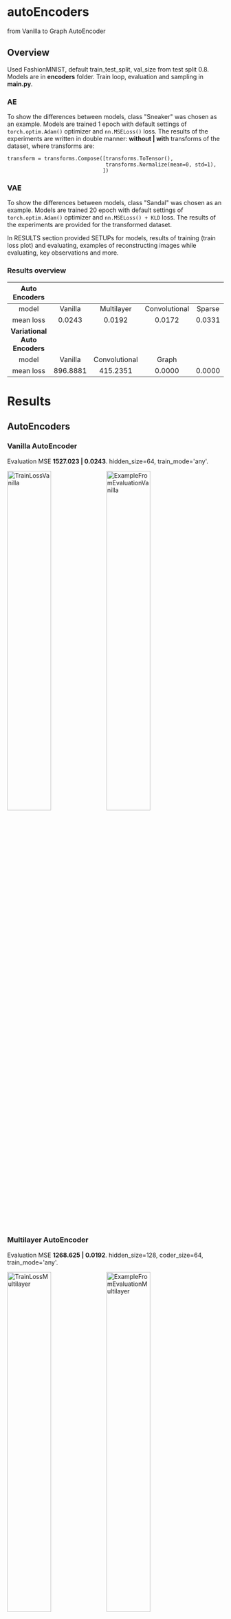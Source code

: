 # autoEncoders
from Vanilla to Graph AutoEncoder


## Overview
Used FashionMNIST, default train_test_split, val_size from test split 0.8. Models are in **encoders** folder. Train loop, evaluation and sampling in **main.py**. 
### AE
To show the differences between models, class "Sneaker" was chosen as an example. Models are trained 1 epoch with default settings of `torch.optim.Adam()` optimizer and `nn.MSELoss()` loss. The results of the experiments are written in double manner:
**without | with** transforms of the dataset, where transforms are: 
```
transform = transforms.Compose([transforms.ToTensor(),
                                transforms.Normalize(mean=0, std=1),
                               ])
```
### VAE
To show the differences between models, class "Sandal" was chosen as an example. Models are trained 20 epoch with default settings of `torch.optim.Adam()` optimizer and `nn.MSELoss() + KLD` loss. The results of the experiments are provided for the transformed dataset.

In RESULTS section provided SETUPs for models, results of training (train loss plot) and evaluating, examples of reconstructing images while evaluating, key observations and more. 

### Results overview 
|**Auto Encoders**||||||
|:---:    | :---:   |      :---:     |    :---:      |  :---: |      :---:    |
|model    | Vanilla |   Multilayer   | Convolutional | Sparse | **Denoising** |
|mean loss| 0.0243  |     0.0192     |     0.0172    | 0.0331 |   **0.0039**  |
|**Variational Auto Encoders**|
|model    | Vanilla | Convolutional |     Graph     |        |           |
|mean loss|896.8881 |    415.2351   |     0.0000    | 0.0000 |   0.0000  |

# Results
## AutoEncoders 
### Vanilla AutoEncoder 
Evaluation MSE **1527.023 | 0.0243**. hidden_size=64, train_mode='any'.
<p float="left">
  <img
    src="https://github.com/dorochka8/autoEncoders/assets/97133490/06ce8c3d-42de-43f3-a083-01d978c5f5bf"
    title="TrainLossVanilla"
    style="display: inline-block; margin: 0 auto; width: 45%"
    align="center" 
    height=45%
  >
  <img
    src="https://github.com/dorochka8/autoEncoders/assets/97133490/3653c514-93ff-4f0c-b87c-3ecb034379f9"
    title="ExampleFromEvaluationVanilla"
    style="display: inline-block; margin: 0 auto; width: 45%"
    align="center" 
    height=45%
  >
</p>

### Multilayer AutoEncoder 
Evaluation MSE **1268.625 | 0.0192**. hidden_size=128, coder_size=64, train_mode='any'.
<p float="left">
  <img
    src="https://github.com/dorochka8/autoEncoders/assets/97133490/e2f3298f-1c64-483f-ae7b-42cc8f33134d"
    title="TrainLossMultilayer"
    style="display: inline-block; margin: 0 auto; width: 45%"
    align="center" 
    height=45%
  >
  <img
    src="https://github.com/dorochka8/autoEncoders/assets/97133490/fbbe7117-1df2-4019-8d2d-5a1d8dba3e51"
    title="ExampleFromEvaluationMultilayer"
    style="display: inline-block; margin: 0 auto; width: 45%"
    align="center" 
    height=45%
  >
</p>

### Convolutional AutoEncoder 
It was made quite simple. Used only `nn.Conv2d`, and `nn.MaxPool2d` and `nn.Upsample` for encoder and decoder respectively. 
Evaluation MSE **1369.393 | 0.0172**. input_size=1, train_mode='any'.
<p float="left">
  <img
    src="https://github.com/dorochka8/autoEncoders/assets/97133490/449b5f0a-e2ec-468c-aca0-570139adc7d9"
    title="TrainLossConvolutional"
    style="display: inline-block; margin: 0 auto; width: 45%"
    align="center" 
    height=45%
  >
  <img
    src="https://github.com/dorochka8/autoEncoders/assets/97133490/193d96e9-4d25-4c71-8683-97546114ec8d"
    title="ExampleFromEvaluationConvolutional"
    style="display: inline-block; margin: 0 auto; width: 45%"
    align="center" 
    height=45%
  >
</p>

### Sparse AutoEncoder 
Evaluation MSE **1457.481 | 0.0331**. l1_coef=10e-5, hidden_size=64, train_mode='sparse'.
<p float="left">
  <img
    src="https://github.com/dorochka8/autoEncoders/assets/97133490/00d58c3d-af4d-4c96-ba71-4a1ae3fe2daf"
    title="TrainLossSparse"
    style="display: inline-block; margin: 0 auto; width: 45%"
    align="center" 
    height=45%
  >
  <img
    src="https://github.com/dorochka8/autoEncoders/assets/97133490/159b02c1-afa1-4ed8-9579-8010937fcc88"
    title="ExampleFromEvaluationSparse"
    style="display: inline-block; margin: 0 auto; width: 45%"
    align="center" 
    height=45%
  >
</p>

### Denoising AutoEncoder 
Evaluation **MSE 270.227 | 0.0039**. input_size=1, train_mode='any'.
<p float="left">
  <img
    src="https://github.com/dorochka8/autoEncoders/assets/97133490/61df8dbc-66ab-4da1-8155-6fa79c44d406"
    title="TrainLossDenoising"
    style="display: inline-block; margin: 0 auto; width: 45%"
    align="center" 
    height=45%
  >
  <img
    src="https://github.com/dorochka8/autoEncoders/assets/97133490/5eb53285-76fe-42e8-95ee-fe4d24fa879a"
    title="ExampleFromEvaluationDenoising"
    style="display: inline-block; margin: 0 auto; width: 45%"
    align="center"
    height=45%
  >
</p>

## VariationalAutoEncoders 
Added KL divergence to the total loss (acc. to https://arxiv.org/pdf/1312.6114.pdf, p.10 *Gaussian Case*). 
```
  KLD = -0.5 * torch.sum(1 + log_var - mu.pow(2) - log_var.exp())
```
All the experiments were done on normalized data, and another train function for batched data. 
Evaluation **MSE 896.8881**. input_size=784, batch_size=125, hidden_size=32, epochs=20. 
<p float="left">
  <img
    src="https://github.com/dorochka8/autoEncoders/assets/97133490/11c1365d-7c8c-42c8-a6d8-632c8c686f0e"
    title="TrainLossConvolutionalVAE"
    style="display: inline-block; margin: 0 auto; width: 45%"
    align="center" 
    height=45%
  >
  <img
    src="https://github.com/dorochka8/autoEncoders/assets/97133490/1571c21c-279c-4938-bb9f-3bf4f07ff9e3"
    title="ExampleFromEvaluationConvolutionalVAE"
    style="display: inline-block; margin: 0 auto; width: 45%"
    align="center" 
    height=45%
  >
</p>

#### Sampling from latent space: 
```
num_samplings = 1 
samples = model.sampling(num_samplings).detach().cpu()
for sample in samples:
  plt.imshow(sample.reshape(28, 28))
  plt.show()
  clear_output(wait=True)
```
<p float="left">
  <img
    src="https://github.com/dorochka8/autoEncoders/assets/97133490/28bbbc44-31b5-4104-a928-27146acc9c40"
    title="sample1ConvolutionalVAE"
    style="display: inline-block; margin: 0 auto; width: 15%"
    align="center" 
    height=15%
  >
  <img
    src="https://github.com/dorochka8/autoEncoders/assets/97133490/71497929-1a51-4c36-bd47-8c405207d69e"
    title="sample2ConvolutionalVAE"
    style="display: inline-block; margin: 0 auto; width: 15%"
    align="center" 
    height=15%
  >
  <img
    src="https://github.com/dorochka8/autoEncoders/assets/97133490/f60babad-6bbc-40cb-a4d3-da721480c1bd"
    title="sample3ConvolutionalVAE"
    style="display: inline-block; margin: 0 auto; width: 15%"
    align="center" 
    height=15%
  >
  <img
    src="https://github.com/dorochka8/autoEncoders/assets/97133490/93779b79-bfaa-4674-989a-40eb818f9dcd"
    title="sample4ConvolutionalVAE"
    style="display: inline-block; margin: 0 auto; width: 15%"
    align="center" 
    height=15%
  >
  <img
    src="https://github.com/dorochka8/autoEncoders/assets/97133490/3eeeaea7-3de5-4b96-8921-2cc47e7de40a"
    title="sample5ConvolutionalVAE"
    style="display: inline-block; margin: 0 auto; width: 15%"
    align="center" 
    height=15%
  >
</p>


### Convolutional VariationalAutoEncoder 
Key observation: in encoder, when one convolves input, immediately increase the number of *out_channels* in the very first convolutional layer, to have better resuls. Doing *in_channels=1, out_channels=32* gives significantly better results, than gradually increasing number of channels *in_channels=1, out_channels=3*. Scheduler is not helping in here.\
Evaluation **MSE 415.2351**. input_size=1, batch_size=125, hidden_size=32, epochs=20. 
<p float="left">
  <img
    src="https://github.com/dorochka8/autoEncoders/assets/97133490/2a0b1512-cfb8-4477-b642-75a079748af3"
    title="TrainLossConvolutionalVAE"
    style="display: inline-block; margin: 0 auto; width: 45%"
    align="center" 
    height=45%
  >
  <img
    src="https://github.com/dorochka8/autoEncoders/assets/97133490/3fa6dc37-236f-4b25-ae65-7dfafb2bbf94"
    title="ExampleFromEvaluationConvolutionalVAE"
    style="display: inline-block; margin: 0 auto; width: 45%"
    align="center" 
    height=45%
  >
</p>

#### Sampling from latent space: 
<p float="left">
  <img
    src="https://github.com/dorochka8/autoEncoders/assets/97133490/af156466-3d35-4bc7-8c96-c4949ee289ee"
    title="sample1ConvolutionalVAE"
    style="display: inline-block; margin: 0 auto; width: 15%"
    align="center" 
    height=15%
  >
  <img
    src="https://github.com/dorochka8/autoEncoders/assets/97133490/c4f4bffd-e135-4a9c-927c-7a5d8ca73610"
    title="sample2ConvolutionalVAE"
    style="display: inline-block; margin: 0 auto; width: 15%"
    align="center" 
    height=15%
  >
  <img
    src="https://github.com/dorochka8/autoEncoders/assets/97133490/4b794231-3a01-4de2-bede-4825d5ce664f"
    title="sample3ConvolutionalVAE"
    style="display: inline-block; margin: 0 auto; width: 15%"
    align="center" 
    height=15%
  >
  <img
    src="https://github.com/dorochka8/autoEncoders/assets/97133490/e1135d33-d2ce-4b4c-b551-758293f197a3"
    title="sample4ConvolutionalVAE"
    style="display: inline-block; margin: 0 auto; width: 15%"
    align="center" 
    height=15%
  >
  <img
    src="https://github.com/dorochka8/autoEncoders/assets/97133490/804d3103-6295-4710-a91a-8b6b19bd324e"
    title="sample5ConvolutionalVAE"
    style="display: inline-block; margin: 0 auto; width: 15%"
    align="center" 
    height=15%
  >
</p>

